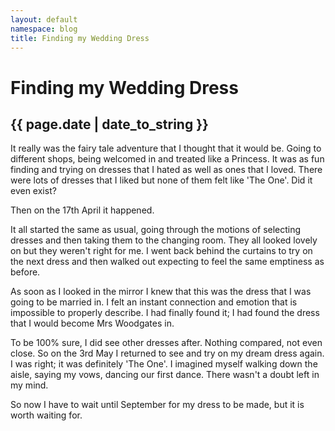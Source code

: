 ```yaml
---
layout: default
namespace: blog
title: Finding my Wedding Dress
---
```

# Finding my Wedding Dress

## {{ page.date | date_to_string }}

It really was the fairy tale adventure that I thought that it would be. Going to different shops, being welcomed in and treated like a Princess. It was as fun finding and trying on dresses that I hated as well as ones that I loved.  There were lots of dresses that I liked but none of them felt like 'The One'. Did it even exist?

Then on the 17th April it happened.

It all started the same as usual, going through the motions of selecting dresses and then taking them to the changing room. They all looked lovely on but they weren't right for me. I went back behind the curtains to try on the next dress and then walked out expecting to feel the same emptiness as before.

As soon as I looked in the mirror I knew that this was the dress that I was going to be married in. I felt an instant connection and emotion that is impossible to properly describe. I had finally found it; I had found the dress that I would become Mrs Woodgates in.

To be 100% sure, I did see other dresses after. Nothing compared, not even close. So on the 3rd May I returned to see and try on my dream dress again. I was right; it was definitely 'The One'. I imagined myself walking down the aisle, saying my vows, dancing our first dance. There wasn't a doubt left in my mind.

So now I have to wait until September for my dress to be made, but it is worth waiting for.
